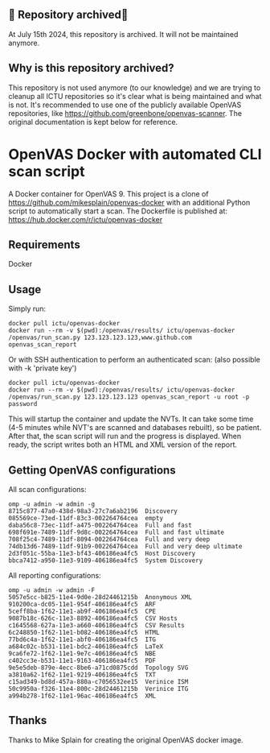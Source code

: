 ## 🚨 Repository archived🚨

At July 15th 2024, this repository is archived. It will not be maintained anymore.

## Why is this repository archived?

This repository is not used anymore (to our knowledge) and we are trying to cleanup all ICTU repositories so it's clear what is being maintained and what is not. It's recommended to use one of the publicly available OpenVAS repositories, like https://github.com/greenbone/openvas-scanner. The original documentation is kept below for reference.


OpenVAS Docker with automated CLI scan script
==============

A Docker container for OpenVAS 9. This project is a clone of https://github.com/mikesplain/openvas-docker with an additional Python script to automatically start a scan. The Dockerfile is published at: https://hub.docker.com/r/ictu/openvas-docker

Requirements
------------
Docker

Usage
-----

Simply run:

```
docker pull ictu/openvas-docker
docker run --rm -v $(pwd):/openvas/results/ ictu/openvas-docker /openvas/run_scan.py 123.123.123.123,www.github.com openvas_scan_report
```

Or with SSH authentication to perform an authenticated scan: (also possible with -k 'private key')

```
docker pull ictu/openvas-docker
docker run --rm -v $(pwd):/openvas/results/ ictu/openvas-docker /openvas/run_scan.py 123.123.123.123 openvas_scan_report -u root -p password
```

This will startup the container and update the NVTs. It can take some time (4-5 minutes while NVT's are scanned and databases rebuilt), so be patient. After that, the scan script will run and the progress is displayed. When ready, the script writes both an HTML and XML version of the report.

Getting OpenVAS configurations
-----

All scan configurations:

```
omp -u admin -w admin -g
8715c877-47a0-438d-98a3-27c7a6ab2196  Discovery
085569ce-73ed-11df-83c3-002264764cea  empty
daba56c8-73ec-11df-a475-002264764cea  Full and fast
698f691e-7489-11df-9d8c-002264764cea  Full and fast ultimate
708f25c4-7489-11df-8094-002264764cea  Full and very deep
74db13d6-7489-11df-91b9-002264764cea  Full and very deep ultimate
2d3f051c-55ba-11e3-bf43-406186ea4fc5  Host Discovery
bbca7412-a950-11e3-9109-406186ea4fc5  System Discovery
```

All reporting configurations:

```
omp -u admin -w admin -F
5057e5cc-b825-11e4-9d0e-28d24461215b  Anonymous XML
910200ca-dc05-11e1-954f-406186ea4fc5  ARF
5ceff8ba-1f62-11e1-ab9f-406186ea4fc5  CPE
9087b18c-626c-11e3-8892-406186ea4fc5  CSV Hosts
c1645568-627a-11e3-a660-406186ea4fc5  CSV Results
6c248850-1f62-11e1-b082-406186ea4fc5  HTML
77bd6c4a-1f62-11e1-abf0-406186ea4fc5  ITG
a684c02c-b531-11e1-bdc2-406186ea4fc5  LaTeX
9ca6fe72-1f62-11e1-9e7c-406186ea4fc5  NBE
c402cc3e-b531-11e1-9163-406186ea4fc5  PDF
9e5e5deb-879e-4ecc-8be6-a71cd0875cdd  Topology SVG
a3810a62-1f62-11e1-9219-406186ea4fc5  TXT
c15ad349-bd8d-457a-880a-c7056532ee15  Verinice ISM
50c9950a-f326-11e4-800c-28d24461215b  Verinice ITG
a994b278-1f62-11e1-96ac-406186ea4fc5  XML
```

Thanks
------
Thanks to Mike Splain for creating the original OpenVAS docker image.
